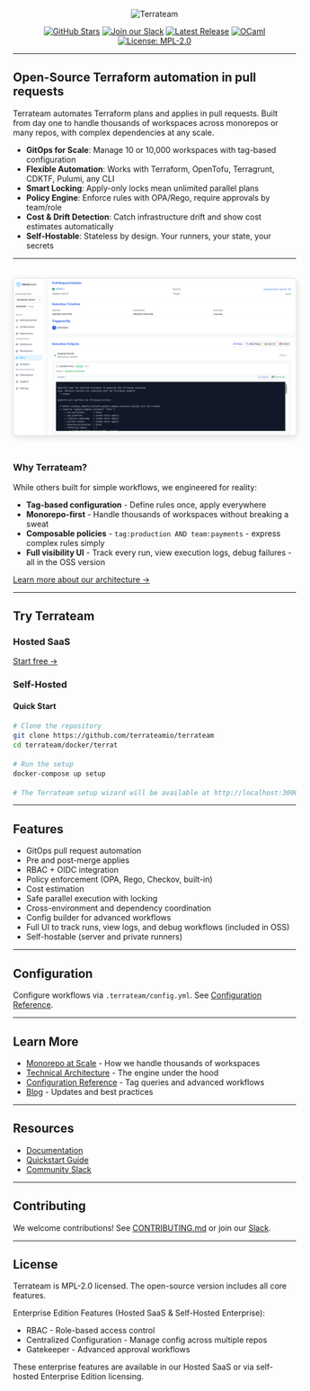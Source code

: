 <p align="center">
  <picture>
    <source media="(prefers-color-scheme: dark)" srcset="https://raw.githubusercontent.com/terrateamio/brand-artifacts/fa9cb8e10b09478065fc2566e486d4c65d1eb912/logos/wordmark/blue%3Awhite/terrateam_wordmark_blue-white.svg">
    <img alt="Terrateam" src="https://raw.githubusercontent.com/terrateamio/brand-artifacts/fa9cb8e10b09478065fc2566e486d4c65d1eb912/logos/wordmark/blue%3Adark%20blue/terrateam_wordmark_blue-dark%20blue.svg" width="400">
  </picture>
</p>
<p align="center">
  <a href="https://github.com/terrateamio/terrateam/stargazers"><img alt="GitHub Stars" src="https://img.shields.io/github/stars/terrateamio/terrateam"></a>
  <a href="https://terrateam.io/slack"><img alt="Join our Slack" src="https://img.shields.io/badge/slack-join%20chat-blue"></a>
  <a href="https://github.com/terrateamio/mono/releases"><img alt="Latest Release" src="https://img.shields.io/github/v/release/terrateamio/mono?color=%239F50DA"></a>
  <a href="https://ocaml.org"><img alt="OCaml" src="https://img.shields.io/badge/OCaml-EC6813?logo=ocaml&logoColor=fff"></a>
  <a href="https://opensource.org/licenses/MPL-2.0"><img alt="License: MPL-2.0" src="https://img.shields.io/badge/License-MPL--2.0-blue.svg"></a>
</p>

---

## Open-Source Terraform automation in pull requests

Terrateam automates Terraform plans and applies in pull requests. Built from day one to handle thousands of workspaces across monorepos or many repos, with complex dependencies at any scale.

* **GitOps for Scale**: Manage 10 or 10,000 workspaces with tag-based configuration
* **Flexible Automation**: Works with Terraform, OpenTofu, Terragrunt, CDKTF, Pulumi, any CLI
* **Smart Locking**: Apply-only locks mean unlimited parallel plans
* **Policy Engine**: Enforce rules with OPA/Rego, require approvals by team/role
* **Cost & Drift Detection**: Catch infrastructure drift and show cost estimates automatically
* **Self-Hostable**: Stateless by design. Your runners, your state, your secrets

---

<div align="center">
  <img
    src="assets/terrateam-ui.png"
    alt="Terrateam UI - Run Dashboard"
    width="800"
    loading="lazy"
    style="border-radius:8px; border:1px solid #ddd; box-shadow: 0 4px 12px rgba(0,0,0,0.1); margin: 20px 0;"
  >
</div>

### Why Terrateam?

While others built for simple workflows, we engineered for reality:
- **Tag-based configuration** - Define rules once, apply everywhere
- **Monorepo-first** - Handle thousands of workspaces without breaking a sweat
- **Composable policies** - `tag:production AND team:payments` - express complex rules simply
- **Full visibility UI** - Track every run, view execution logs, debug failures - all in the OSS version

[Learn more about our architecture →](https://terrateam.io/monorepo-at-scale)

---

## Try Terrateam

### Hosted SaaS

[Start free →](https://terrateam.io)

### Self-Hosted

#### Quick Start

```bash
# Clone the repository
git clone https://github.com/terrateamio/terrateam
cd terrateam/docker/terrat

# Run the setup
docker-compose up setup

# The Terrateam setup wizard will be available at http://localhost:3000
```
---

## Features

* GitOps pull request automation
* Pre and post-merge applies
* RBAC + OIDC integration
* Policy enforcement (OPA, Rego, Checkov, built-in)
* Cost estimation
* Safe parallel execution with locking
* Cross-environment and dependency coordination
* Config builder for advanced workflows
* Full UI to track runs, view logs, and debug workflows (included in OSS)
* Self-hostable (server and private runners)

---

## Configuration

Configure workflows via `.terrateam/config.yml`. See [Configuration Reference](https://docs.terrateam.io/configuration-reference).

---

## Learn More

* [Monorepo at Scale](https://terrateam.io/monorepo-at-scale) - How we handle thousands of workspaces
* [Technical Architecture](https://terrateam.io/technical-architecture) - The engine under the hood  
* [Configuration Reference](https://docs.terrateam.io/configuration-reference) - Tag queries and advanced workflows
* [Blog](https://terrateam.io/blog) - Updates and best practices

---

## Resources

* [Documentation](https://docs.terrateam.io)
* [Quickstart Guide](https://docs.terrateam.io/getting-started/quickstart-guide)
* [Community Slack](https://terrateam.io/slack)

---

## Contributing

We welcome contributions! See [CONTRIBUTING.md](CONTRIBUTING.md) or join our [Slack](https://terrateam.io/slack).

---

## License

Terrateam is MPL-2.0 licensed. The open-source version includes all core features.

Enterprise Edition Features (Hosted SaaS & Self-Hosted Enterprise):
- RBAC - Role-based access control
- Centralized Configuration - Manage config across multiple repos
- Gatekeeper - Advanced approval workflows

These enterprise features are available in our Hosted SaaS or via self-hosted Enterprise Edition licensing.
